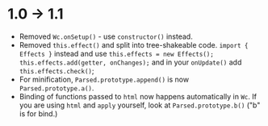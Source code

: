 # 1.0 -> 1.1

* Removed `Wc.onSetup()` - use `constructor()` instead.
* Removed `this.effect()` and split into tree-shakeable code. `import { Effects }` instead and use `this.effects = new Effects(); this.effects.add(getter, onChanges);` and in your `onUpdate()` add `this.effects.check()`;
* For minification, `Parsed.prototype.append()` is now `Parsed.prototype.a()`.
* Binding of functions passed to `html` now happens automatically in `Wc`. If you are using `html` and `apply` yourself, look at `Parsed.prototype.b()` ("b" is for bind.)
